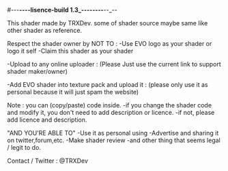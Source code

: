 #_-_--__--_-_-lisence-build 1.3_--_-_-----__--_--

This shader made by TRXDev. 
some of shader source maybe same like other shader as reference. 

Respect the shader owner by NOT TO :
-Use EVO logo as your shader or logo it self
-Claim this shader as your shader

-Upload to any online uploader :
(Please Just use the current link to support shader maker/owner) 

-Add EVO shader into texture pack and upload it :
(please only use it as personal because it will just spam the website) 

Note : you can (copy/paste) code inside. 
-if you change the shader code and modify it, you don't need to add description or licence.
-if not, please add licence and description.

"AND YOU'RE ABLE TO"
-Use it as personal using
-Advertise and sharing it on twitter,forum,etc. 
-Make shader review
-and other thing that seems legal / legit to do.

Contact / Twitter : @TRXDev
